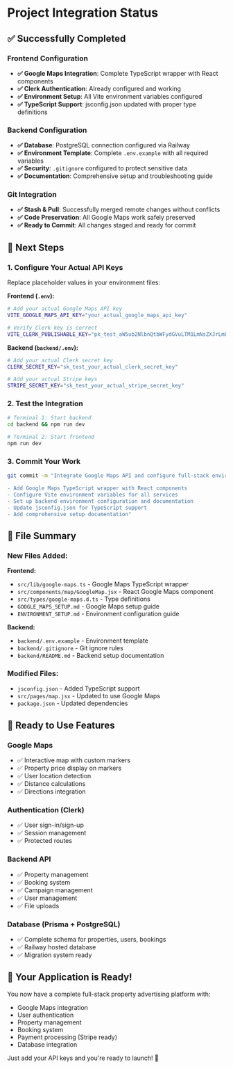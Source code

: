 # Project Integration Status

## ✅ **Successfully Completed**

### Frontend Configuration
- **✅ Google Maps Integration**: Complete TypeScript wrapper with React components
- **✅ Clerk Authentication**: Already configured and working
- **✅ Environment Setup**: All Vite environment variables configured
- **✅ TypeScript Support**: jsconfig.json updated with proper type definitions

### Backend Configuration  
- **✅ Database**: PostgreSQL connection configured via Railway
- **✅ Environment Template**: Complete `.env.example` with all required variables
- **✅ Security**: `.gitignore` configured to protect sensitive data
- **✅ Documentation**: Comprehensive setup and troubleshooting guide

### Git Integration
- **✅ Stash & Pull**: Successfully merged remote changes without conflicts
- **✅ Code Preservation**: All Google Maps work safely preserved
- **✅ Ready to Commit**: All changes staged and ready for commit

## 🔧 **Next Steps**

### 1. Configure Your Actual API Keys
Replace placeholder values in your environment files:

**Frontend (`.env`):**
```bash
# Add your actual Google Maps API key
VITE_GOOGLE_MAPS_API_KEY="your_actual_google_maps_api_key"

# Verify Clerk key is correct
VITE_CLERK_PUBLISHABLE_KEY="pk_test_aW5ub2NlbnQtbWFydGVuLTM1LmNsZXJrLmFjY291bnRzLmRldiQ"
```

**Backend (`backend/.env`):**
```bash
# Add your actual Clerk secret key
CLERK_SECRET_KEY="sk_test_your_actual_clerk_secret_key"

# Add your actual Stripe keys  
STRIPE_SECRET_KEY="sk_test_your_actual_stripe_secret_key"
```

### 2. Test the Integration
```bash
# Terminal 1: Start backend
cd backend && npm run dev

# Terminal 2: Start frontend  
npm run dev
```

### 3. Commit Your Work
```bash
git commit -m "Integrate Google Maps API and configure full-stack environment

- Add Google Maps TypeScript wrapper with React components
- Configure Vite environment variables for all services
- Set up backend environment configuration and documentation
- Update jsconfig.json for TypeScript support
- Add comprehensive setup documentation"
```

## 📁 **File Summary**

### New Files Added:
**Frontend:**
- `src/lib/google-maps.ts` - Google Maps TypeScript wrapper
- `src/components/map/GoogleMap.jsx` - React Google Maps component  
- `src/types/google-maps.d.ts` - Type definitions
- `GOOGLE_MAPS_SETUP.md` - Google Maps setup guide
- `ENVIRONMENT_SETUP.md` - Environment configuration guide

**Backend:**
- `backend/.env.example` - Environment template
- `backend/.gitignore` - Git ignore rules
- `backend/README.md` - Backend setup documentation

### Modified Files:
- `jsconfig.json` - Added TypeScript support
- `src/pages/map.jsx` - Updated to use Google Maps
- `package.json` - Updated dependencies

## 🎯 **Ready to Use Features**

### Google Maps
- ✅ Interactive map with custom markers
- ✅ Property price display on markers
- ✅ User location detection
- ✅ Distance calculations
- ✅ Directions integration

### Authentication (Clerk)
- ✅ User sign-in/sign-up
- ✅ Session management
- ✅ Protected routes

### Backend API
- ✅ Property management
- ✅ Booking system
- ✅ Campaign management
- ✅ User management
- ✅ File uploads

### Database (Prisma + PostgreSQL)
- ✅ Complete schema for properties, users, bookings
- ✅ Railway hosted database
- ✅ Migration system ready

## 🚀 **Your Application is Ready!**

You now have a complete full-stack property advertising platform with:
- Google Maps integration
- User authentication
- Property management
- Booking system
- Payment processing (Stripe ready)
- Database integration

Just add your API keys and you're ready to launch! 🎉

